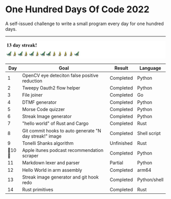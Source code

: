 # One Hundred Days Of Code 2022

A self-issued challenge to write a small program every day for one hundred days.

---
![day_6 project lol](media/streak.jpg)


| Day    | Goal                                                    | Result     | Language     |
|--------|---------------------------------------------------------|------------|--------------|
| 1      | OpenCV eye deteciton false positive reduction           | Completed  | Python       |
| 2      | Tweepy Oauth2 flow helper                               | Completed  | Python       |
| 3      | File joiner                                             | Completed  | Go           |
| 4      | DTMF generator                                          | Completed  | Python       |
| 5      | Morse Code quizzer                                      | Completed  | Python       |
| 6      | Streak Image generator                                  | Completed  | Python       |
| 7      | "hello world" of Rust and Cargo                         | Completed  | Rust         |
| 8      | Git commit hooks to auto generate "N day streak!" image | Completed  | Shell script |
| 9      | Tonelli Shanks algorithm                                | Unfinished | Rust         |
| 🎉10🎉 | Apple itunes podcast recommendation scraper             | Completed  | Python       |
| 11     | Markdown lexer and parser                               | Partial    | Python       | 
| 12     | Hello World in arm assembly                             | Completed  | arm64        |
| 13| Streak image generator and git hook redo | Completed | Python/shell |
| 14 | Rust primitives | Completed | Rust | 






